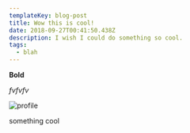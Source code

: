 ```yaml
---
templateKey: blog-post
title: Wow this is cool!
date: 2018-09-27T00:41:50.438Z
description: I wish I could do something so cool.
tags:
  - blah
---
```

**Bold**

_fvfvfv_

![profile](/img/profile.jpg)



something cool
